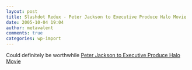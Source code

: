 ```yaml
---
layout: post
title: Slashdot Redux - Peter Jackson to Executive Produce Halo Movie
date: 2005-10-04 19:04
author: metavalent
comments: true
categories: wp-import
---
```

Could definitely be worthwhile <a href="https://games.slashdot.org/article.pl?sid=05/10/04/191203&amp;tid=97&amp;tid=10">Peter Jackson to Executive Produce Halo Movie</a>
